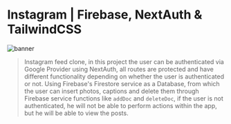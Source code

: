 # Instagram | Firebase, NextAuth & TailwindCSS

![banner](banner.png)

> Instagram feed clone, in this project the user can be authenticated via Google Provider using NextAuth, all routes are protected and have different functionality depending on whether the user is authenticated or not. Using Firebase's Firestore service as a Database, from which the user can insert photos, captions and delete them through Firebase service functions like `addDoc` and `deleteDoc`, if the user is not authenticated, he will not be able to perform actions within the app, but he will be able to view the posts.



